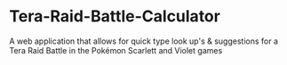 # Tera-Raid-Battle-Calculator
A web application that allows for quick type look up's &amp; suggestions for a Tera Raid Battle in the Pokémon Scarlett and Violet games
